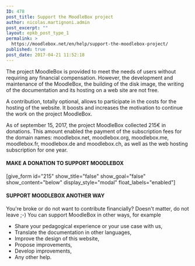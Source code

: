 ```yaml
---
ID: 478
post_title: Support the MoodleBox project
author: nicolas.martignoni.admin
post_excerpt: ""
layout: epkb_post_type_1
permalink: >
  https://moodlebox.net/en/help/support-the-moodlebox-project/
published: true
post_date: 2017-04-21 11:52:18
---
```

The project MoodleBox is provided to meet the needs of users without requiring any financial compensation. However, the development and maintenance of the MoodleBox, the building of the disk image, the writing of the documentation and its hosting on a web site are not free.

A contribution, totally optional, allows to participate in the costs for the hosting of the website. It boosts and increases the motivation to continue the work on the project MoodleBox.

As of september 15, 2017, the project MoodleBox collected 215€ in donations. This amount enabled the payment of the subscription fees for the domain names: moodlebox.net, moodlebox.org, moodlebox.me, moodlebox.fr, moodlebox.de and moodlebox.ch, as well as the web hosting subscription for one year.
<h4>MAKE A DONATION TO SUPPORT MOODLEBOX</h4>
[give_form id="215" show_title="false" show_goal="false" show_content="below" display_style="modal" float_labels="enabled"]
<h4>SUPPORT MOODLEBOX ANOTHER WAY</h4>
You're broke or do not want to contribute financially? Doesn't matter, do not leave ;-) You can support MoodleBox in other ways, for example
<ul>
 	<li>Share your pedagogical experience or your use case with us,</li>
 	<li>Translate the documentation in other languages,</li>
 	<li>Improve the design of this website,</li>
 	<li>Propose improvements,</li>
 	<li>Develop improvements,</li>
 	<li>Any other help.</li>
</ul>